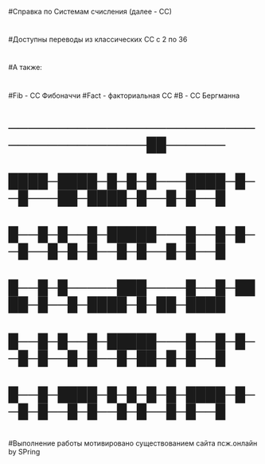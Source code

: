 #Справка по Системам счисления (далее - СС)
#
#Доступны переводы из классических СС с 2 по 36
#
#А также:
#
#Fib - СС Фибоначчи
#Fact - факториальная СС
#B - СС Бергманна
#
#
#
#                                    ───────────────────────────────────────██──────
#                                    ████─████─█─█─█───████─█──█───██─████─█──█─█──█
#                                    █──█─█──█─█████───█──█─█──█──█─█─█──█─█──█─█──█
#                                    █──█─█─────███────█──█─████─█──█─████─█─██─████
#                                    █──█─█──█─█████───█──█─█──█─█──█─█──█─██─█─█──█
#                                    █──█─████─█─█─█─█─████─█──█─█──█─█──█─█──█─█──█
#
#
#
#
#
#
#
#
#
#
#
#Выполнение работы мотивировано существованием сайта псж.онлайн                                                by SPring
 
 
